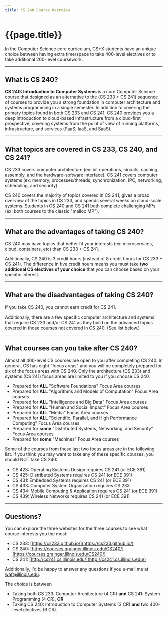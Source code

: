 ```yaml
---
title: CS 240 Course Overview
---
```


# {{page.title}}

In the Computer Science core curriculum, CS+X students have an unique choice between having extra time/space to take 400-level electives or to take additional 200-level coursework.

<hr>


## What is CS 240?

**CS 240: Introduction to Computer Systems** is a core Computer Science course that designed as an alternative to the (CS 233 + CS 241) sequence of courses to provide you a strong foundation in computer architecture and systems programming in a single semester.  In addition to covering the primary topics found in both CS 233 and CS 241, CS 240 provides you a deep introduction to cloud-based infrastructure from a cloud-first prospective, covering systems from the point of view of running platforms, infrastructure, and services (PaaS, IaaS, and SaaS).

<hr>

## What topics are covered in CS 233, CS 240, and CS 241?

CS 233 covers computer architecture (ex: bit operations, circuits, caching, assembly, and the hardware-software interface).  CS 241 covers computer systems (ex: memory, processes/threads, synchronization, IPC, networking, scheduling, and security).

CS 240 covers the majority of topics covered in CS 241, gives a broad overview of the topics in CS 233, and spends several weeks on cloud-scale systems.  Students in CS 240 and CS 241 both complete challenging MPs (ex: both courses to the classic "malloc MP").

<hr>

## What are the advantages of taking CS 240?

CS 240 may have topics that better fit your interests (ex: microservices, cloud, containers, etc) than CS 233 + CS 241.

Additionally, CS 240 is 3 credit hours (instead of 8 credit hours for CS 233 + CS 241).  The difference in five credit hours means you must take **two additional CS electives of your choice** that you can choose based on your specific interest.

<hr>

## What are the disadvantages of taking CS 240?

If you take CS 240, you cannot earn credit for CS 241.

Additionally, there are a few specific computer architecture and systems that require CS 233 and/or CS 241 as they build on the advanced topics covered in those courses not covered in CS 240.  (See list below.)

<hr>

## What courses can you take after CS 240?

Almost all 400-level CS courses are open to you after completing CS 240.  In general, CS has eight "focus areas" and you will be completely prepared for six of the focus areas with CS 240.  Only the architecture (CS 233) and systems (CS 241) focus areas are limited to you if you choose CS 240.

- Prepared for **ALL** "Software Foundations" Focus Area courses
- Prepared for **ALL** "Algorithms and Models of Computation" Focus Area courses
- Prepared for **ALL** "Intelligence and Big Data" Focus Area courses
- Prepared for **ALL** "Human and Social Impact" Focus Area courses
- Prepared for **ALL** "Media" Focus Area courses
- Prepared for **ALL** "Scientific, Parallel, and High Performance Computing" Focus Area courses
- Prepared for **some** "Distributed Systems, Networking, and Security" Focus Area courses
- Prepared for **some** "Machines" Focus Area courses

Some of the courses from these last two focus areas are in the following list.  If you think you may want to take any of these specific courses, you should NOT take CS 240:

- CS 423: Operating Systems Design requires CS 241 (or ECE 391)
- CS 425: Distributed Systems requires CS 241 (or ECE 391)
- CS 431: Embedded Systems requires CS 241 (or ECE 391)
- CS 433: Computer System Organization requires CS 233
- CS 434: Mobile Computing & Application requires CS 241 (or ECE 391)
- CS 439: Wireless Networks requires CS 241 (or ECE 391)

<hr>

## Questions?

You can explore the three websites for the three courses to see what course interests you the most:

- CS 233: [https://cs233.github.io/](https://cs233.github.io/)
- CS 240: [https://courses.grainger.illinois.edu/CS240/](https://courses.grainger.illinois.edu/CS240/)
- CS 241: [http://cs241.cs.illinois.edu/](http://cs241.cs.illinois.edu/)

Additionally, I'd be happy to answer any questions if you e-mail me at waf@illinois.edu.












The choice is between

- Taking both CS 233: Computer Architecture (4 CR) **and** CS 241: System Programming (4 CR),
**OR**
- Taking CS 240: Introduction to Computer Systems (3 CR) **and** two 400-level electives (6 CR).




